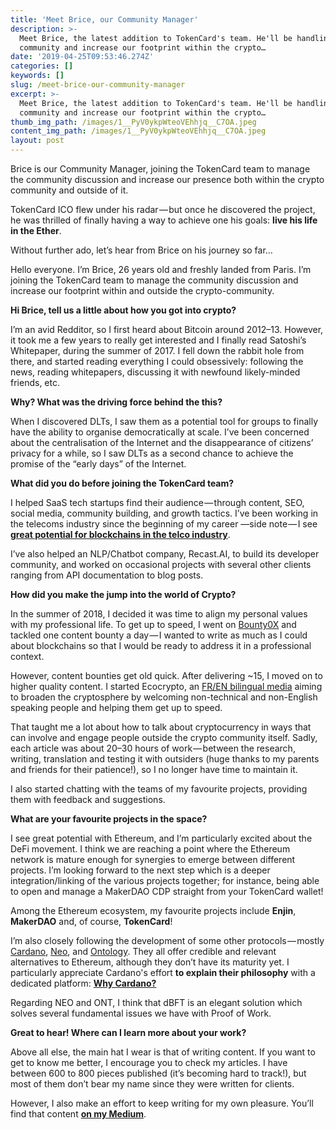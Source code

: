 ```yaml
---
title: 'Meet Brice, our Community Manager'
description: >-
  Meet Brice, the latest addition to TokenCard's team. He'll be handling the
  community and increase our footprint within the crypto…
date: '2019-04-25T09:53:46.274Z'
categories: []
keywords: []
slug: /meet-brice-our-community-manager
excerpt: >-
  Meet Brice, the latest addition to TokenCard's team. He'll be handling the
  community and increase our footprint within the crypto…
thumb_img_path: /images/1__PyV0ykpWteoVEhhjq__C7OA.jpeg
content_img_path: /images/1__PyV0ykpWteoVEhhjq__C7OA.jpeg
layout: post
---
```



Brice is our Community Manager, joining the TokenCard team to manage the community discussion and increase our presence both within the crypto community and outside of it.

TokenCard ICO flew under his radar — but once he discovered the project, he was thrilled of finally having a way to achieve one his goals: **live his life in the Ether**.

Without further ado, let’s hear from Brice on his journey so far…

Hello everyone. I’m Brice, 26 years old and freshly landed from Paris. I’m joining the TokenCard team to manage the community discussion and increase our footprint within and outside the crypto-community.

**Hi Brice, tell us a little about how you got into crypto?**

I’m an avid Redditor, so I first heard about Bitcoin around 2012–13. However, it took me a few years to really get interested and I finally read Satoshi’s Whitepaper, during the summer of 2017. I fell down the rabbit hole from there, and started reading everything I could obsessively: following the news, reading whitepapers, discussing it with newfound likely-minded friends, etc.

**Why? What was the driving force behind the this?**

When I discovered DLTs, I saw them as a potential tool for groups to finally have the ability to organise democratically at scale. I’ve been concerned about the centralisation of the Internet and the disappearance of citizens’ privacy for a while, so I saw DLTs as a second chance to achieve the promise of the “early days” of the Internet.

**What did you do before joining the TokenCard team?**

I helped SaaS tech startups find their audience — through content, SEO, social media, community building, and growth tactics. I’ve been working in the telecoms industry since the beginning of my career —side note — I see [**great potential for blockchains in the telco industry**](https://medium.com/@BBerdah/blockchains-meet-telecommunications-opportunity-risk-or-a-necessity-bd34bc35337b?sk=c6945f8bdcbecb5a56d74c370b7a36c6).

I’ve also helped an NLP/Chatbot company, Recast.AI, to build its developer community, and worked on occasional projects with several other clients ranging from API documentation to blog posts.

**How did you make the jump into the world of Crypto?**

In the summer of 2018, I decided it was time to align my personal values with my professional life. To get up to speed, I went on [Bounty0X](https://bounty0x.io/) and tackled one content bounty a day — I wanted to write as much as I could about blockchains so that I would be ready to address it in a professional context.

However, content bounties get old quick. After delivering ~15, I moved on to higher quality content. I started Ecocrypto, an [FR/EN bilingual media](https://ecocrypto.fr/) aiming to broaden the cryptosphere by welcoming non-technical and non-English speaking people and helping them get up to speed.

That taught me a lot about how to talk about cryptocurrency in ways that can involve and engage people outside the crypto community itself. Sadly, each article was about 20–30 hours of work — between the research, writing, translation and testing it with outsiders (huge thanks to my parents and friends for their patience!), so I no longer have time to maintain it.

I also started chatting with the teams of my favourite projects, providing them with feedback and suggestions.

**What are your favourite projects in the space?**

I see great potential with Ethereum, and I’m particularly excited about the DeFi movement. I think we are reaching a point where the Ethereum network is mature enough for synergies to emerge between different projects. I’m looking forward to the next step which is a deeper integration/linking of the various projects together; for instance, being able to open and manage a MakerDAO CDP straight from your TokenCard wallet!

Among the Ethereum ecosystem, my favourite projects include **Enjin**, **MakerDAO** and, of course, **TokenCard**!

I’m also closely following the development of some other protocols — mostly [Cardano](https://www.cardano.org/en/home/), [Neo](https://neo.org/), and [Ontology](https://ont.io/). They all offer credible and relevant alternatives to Ethereum, although they don’t have its maturity yet. I particularly appreciate Cardano's effort **to explain their philosophy** with a dedicated platform: [**Why Cardano?**](https://whycardano.com/)

Regarding NEO and ONT, I think that dBFT is an elegant solution which solves several fundamental issues we have with Proof of Work.

**Great to hear! Where can I learn more about your work?**

Above all else, the main hat I wear is that of writing content. If you want to get to know me better, I encourage you to check my articles. I have between 600 to 800 pieces published (it’s becoming hard to track!), but most of them don’t bear my name since they were written for clients.

However, I also make an effort to keep writing for my own pleasure. You’ll find that content [**on my Medium**](https://medium.com/@BBerdah).